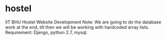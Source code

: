 # hostel
IIT BHU Hostel Website Development 
Note: We are going to do the database work at the end, till then we will be working with hardcoded array lists.
Requirement: Django, python 2.7, mysql.

